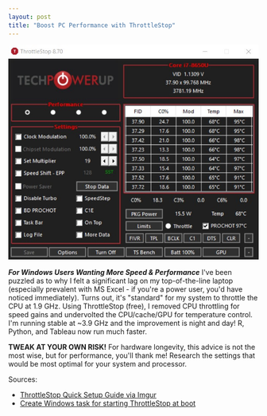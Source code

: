 ```yaml
---
layout: post
title: "Boost PC Performance with ThrottleStop"
---
```


![](https://raw.githubusercontent.com/JavOrraca/Home/gh-pages/assets/img/ThrottleStop.jpg)

_**For Windows Users Wanting More Speed & Performance**_
I've been puzzled as to why I felt a significant lag on my top-of-the-line laptop (especially prevalent with MS Excel - if you're a power user, you'd have noticed immediately). Turns out, it's "standard" for my system to throttle the CPU at 1.9 GHz. Using ThrottleStop (free), I removed CPU throttling for speed gains and undervolted the CPU/cache/GPU for temperature control. I'm running stable at ~3.9 GHz and the improvement is night and day! R, Python, and Tableau now run much faster.

**TWEAK AT YOUR OWN RISK!** For hardware longevity, this advice is not the most wise, but for performance, you'll thank me! Research the settings that would be most optimal for your system and processor.

Sources:
* [ThrottleStop Quick Setup Guide via Imgur](https://imgur.com/a/DJCxDSk)
* [Create Windows task for starting ThrottleStop at boot](http://forum.notebookreview.com/threads/the-throttlestop-guide.531329/#post-6865107)
